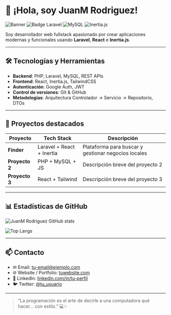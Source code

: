 # 👋 ¡Hola, soy JuanM Rodriguez!

![Banner](https://img.shields.io/badge/Frontend-React-blue?logo=react&style=flat)
![Badge Laravel](https://img.shields.io/badge/Backend-Laravel-red?logo=laravel&style=flat)
![MySQL](https://img.shields.io/badge/Database-MySQL-blue?logo=mysql&style=flat)
![Inertia.js](https://img.shields.io/badge/Inertia.js-0.10-purple?style=flat)

Soy desarrollador web fullstack apasionado por crear aplicaciones modernas y funcionales usando **Laravel**, **React** e **Inertia.js**.  

---

## 🛠 Tecnologías y Herramientas

- **Backend**: PHP, Laravel, MySQL, REST APIs  
- **Frontend**: React, Inertia.js, TailwindCSS  
- **Autenticación**: Google Auth, JWT  
- **Control de versiones**: Git & GitHub  
- **Metodologías**: Arquitectura Controlador → Servicio → Repositorio, DTOs  

---

## 🔭 Proyectos destacados

| Proyecto | Tech Stack | Descripción |
|----------|------------|------------|
| **Finder** | Laravel + React + Inertia | Plataforma para buscar y gestionar negocios locales |
| **Proyecto 2** | PHP + MySQL + JS | Descripción breve del proyecto 2 |
| **Proyecto 3** | React + Tailwind | Descripción breve del proyecto 3 |

---

## 📊 Estadísticas de GitHub

![JuanM Rodriguez GitHub stats](https://github-readme-stats.vercel.app/api?username=USERNAME&show_icons=true&theme=radical)

![Top Langs](https://github-readme-stats.vercel.app/api/top-langs/?username=USERNAME&layout=compact&theme=radical)

---

## 📫 Contacto

- ✉ Email: tu-email@ejemplo.com  
- 🌐 Website / Portfolio: [tuwebsite.com](https://tuwebsite.com)  
- 💼 LinkedIn: [linkedin.com/in/tu-perfil](https://linkedin.com/in/tu-perfil)  
- 🐦 Twitter: [@tu_usuario](https://twitter.com/tu_usuario)  

---

> “La programación es el arte de decirle a una computadora qué hacer… con estilo.” 💻✨
